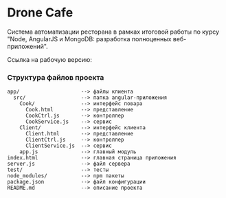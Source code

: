 

# Drone Cafe

Система автоматизации ресторана в рамках итоговой работы по курсу "Node, AngularJS и MongoDB: разработка полноценных веб-приложений".

Ссылка на рабочую версию: 

### Структура файлов проекта

```
app/                    --> файлы клиента
  src/                  --> папка angular-приложения
    Cook/               --> интерфейс повара
      Cook.html         --> представление
      CookCtrl.js       --> контроллер
      CookService.js    --> сервис
    Client/             --> интерфейс клиента
      Client.html       --> представление
      ClientCtrl.js     --> контроллер
      ClientService.js  --> сервис
    app.js              --> главный модуль
index.html            	--> главная страница приложения 
server.js               --> файл сервера
test/                   --> тесты
node_modules/           --> npm пакеты
package.json            --> файл конфигурации
README.md               --> описание проекта
```